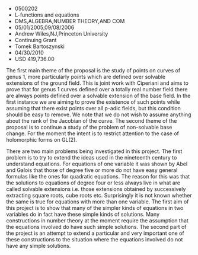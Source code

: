 
* 0500202
* L-functions and equations
* DMS,ALGEBRA,NUMBER THEORY,AND COM
* 05/01/2005,09/08/2006
* Andrew Wiles,NJ,Princeton University
* Continuing Grant
* Tomek Bartoszynski
* 04/30/2010
* USD 419,736.00

The first main theme of the proposal is the study of points on curves of genus
1, more particularly points which are defined over solvable extensions of the
ground field. This is joint work with Ciperiani and aims to prove that for genus
1 curves defined over a totally real number field there are always points
defined over a solvable extension of the base field. In the first instance we
are aiming to prove the existence of such points while assuming that there exist
points over all p-adic fields, but this condition should be easy to remove. We
note that we do not wish to assume anything about the rank of the Jacobian of
the curve. The second theme of the proposal is to continue a study of the
problem of non-solvable base change. For the moment the intent is to restrict
attention to the case of holomorphic forms on GL(2).

There are two main problems being investigated in this project. The first
problem is to try to extend the ideas used in the nineteenth century to
understand equations. For equations of one variable it was shown by Abel and
Galois that those of degree five or more do not have easy general formulas like
the ones for quadratic equations. The reason for this was that the solutions to
equations of degree four or less always live in what are called solvable
extensions i.e. those extensions obtained by successively extracting square
roots, cube roots etc. Surprisingly it is not known whether the same is true for
equations with more than one variable. The first aim of this project is to show
that many of the simpler kinds of equations in two variables do in fact have
these simple kinds of solutions. Many constructions in number theory at the
moment require the assumption that the equations involved do have such simple
solutions. The second part of the project is an attempt to extend a particular
and very important one of these constructions to the situation where the
equations involved do not have any simple solutions.
